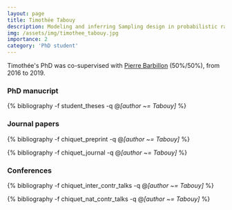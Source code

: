 ```yaml
---
layout: page
title: Timothée Tabouy
description: Modeling and inferring Sampling design in probabilistic random network models (2016-2019)
img: /assets/img/timothee_tabouy.jpg
importance: 2
category: 'PhD student'
---
```


Timothée's PhD was co-supervised with [Pierre
Barbillon](https://www6.inra.fr/mia-paris/Equipes/Membres/Pierre-Barbillon)
(50%/50%), from 2016 to 2019.

### PhD manucript

<div class="publications">

{% bibliography -f student_theses -q @*[author ~= Tabouy]* %}

</div>

### Journal papers

<div class="publications">

{% bibliography -f chiquet_preprint -q @*[author ~= Tabouy]* %}

{% bibliography -f chiquet_journal -q @*[author ~= Tabouy]* %}

</div>


### Conferences

<div class="publications">

{% bibliography -f chiquet_inter_contr_talks -q @*[author ~= Tabouy]* %}

{% bibliography -f chiquet_nat_contr_talks -q @*[author ~= Tabouy]* %}

</div>
